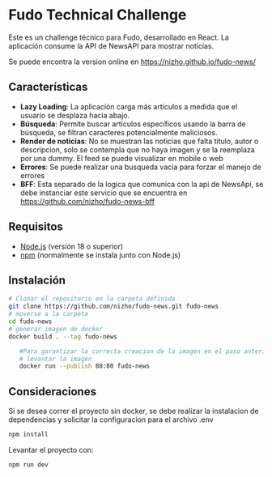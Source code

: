 # Fudo Technical Challenge

Este es un challenge técnico para Fudo, desarrollado en React. La aplicación consume la API de NewsAPI para mostrar noticias.

Se puede encontra la version online en https://nizho.github.io/fudo-news/

## Características

- **Lazy Loading**: La aplicación carga más artículos a medida que el usuario se desplaza hacia abajo.
- **Búsqueda**: Permite buscar artículos específicos usando la barra de búsqueda, se filtran caracteres potencialmente maliciosos.
- **Render de noticias**: No se muestran las noticias que falta titulo, autor o descripcion, solo se contempla que no haya imagen y se la reemplaza por una dummy. El feed se puede visualizar en mobile o web
- **Errores**: Se puede realizar una busqueda vacia para forzar el manejo de errores
- **BFF**: Esta separado de la logica que comunica con la api de NewsApi, se debe instanciar este servicio que se encuentra en https://github.com/nizho/fudo-news-bff

## Requisitos

- [Node.js](https://nodejs.org/) (versión 18 o superior)
- [npm](https://www.npmjs.com/get-npm) (normalmente se instala junto con Node.js)


## Instalación 

   ```bash
   # Clonar el repositorio en la carpeta definida
   git clone https://github.com/nizho/fudo-news.git fudo-news
   # moverse a la carpeta
   cd fudo-news
   # generar imagen de docker
   docker build . --tag fudo-news
   ```

```bash
   #Para garantizar la correcta creacion de la imagen en el paso anterior, correr este paso por separado
   # levantar la imagen
   docker run --publish 80:80 fudo-news
   ```


## Consideraciones

   Si se desea correr el proyecto sin docker, se debe realizar la instalacion de dependencias y solicitar la configuracion para el archivo .env

   ```bash
   npm install
   ```

   Levantar el proyecto con:

   ```bash
   npm run dev
   ```
